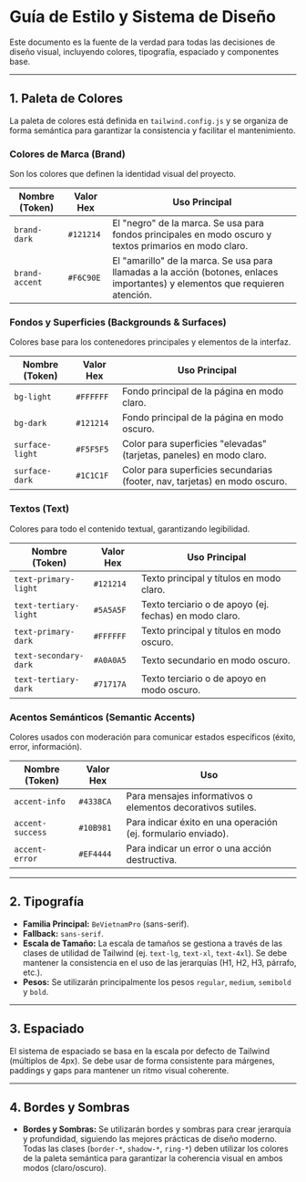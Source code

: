 # Guía de Estilo y Sistema de Diseño

Este documento es la fuente de la verdad para todas las decisiones de diseño visual, incluyendo colores, tipografía, espaciado y componentes base.

---

## 1. Paleta de Colores

La paleta de colores está definida en `tailwind.config.js` y se organiza de forma semántica para garantizar la consistencia y facilitar el mantenimiento.

### Colores de Marca (Brand)
Son los colores que definen la identidad visual del proyecto.

| Nombre (Token) | Valor Hex | Uso Principal |
|---|---|---|
| `brand-dark` | `#121214` | El "negro" de la marca. Se usa para fondos principales en modo oscuro y textos primarios en modo claro. |
| `brand-accent` | `#F6C90E` | El "amarillo" de la marca. Se usa para llamadas a la acción (botones, enlaces importantes) y elementos que requieren atención. |

### Fondos y Superficies (Backgrounds & Surfaces)
Colores base para los contenedores principales y elementos de la interfaz.

| Nombre (Token) | Valor Hex | Uso Principal |
|---|---|---|
| `bg-light` | `#FFFFFF` | Fondo principal de la página en modo claro. |
| `bg-dark` | `#121214` | Fondo principal de la página en modo oscuro. |
| `surface-light` | `#F5F5F5` | Color para superficies "elevadas" (tarjetas, paneles) en modo claro. |
| `surface-dark` | `#1C1C1F` | Color para superficies secundarias (footer, nav, tarjetas) en modo oscuro. |

### Textos (Text)
Colores para todo el contenido textual, garantizando legibilidad.

| Nombre (Token) | Valor Hex | Uso Principal |
|---|---|---|
| `text-primary-light` | `#121214` | Texto principal y títulos en modo claro. |
| `text-tertiary-light` | `#5A5A5F` | Texto terciario o de apoyo (ej. fechas) en modo claro. |
| `text-primary-dark` | `#FFFFFF` | Texto principal y títulos en modo oscuro. |
| `text-secondary-dark` | `#A0A0A5` | Texto secundario en modo oscuro. |
| `text-tertiary-dark` | `#71717A` | Texto terciario o de apoyo en modo oscuro. |

### Acentos Semánticos (Semantic Accents)
Colores usados con moderación para comunicar estados específicos (éxito, error, información).

| Nombre (Token) | Valor Hex | Uso |
|---|---|---|
| `accent-info` | `#4338CA` | Para mensajes informativos o elementos decorativos sutiles. |
| `accent-success` | `#10B981` | Para indicar éxito en una operación (ej. formulario enviado). |
| `accent-error` | `#EF4444` | Para indicar un error o una acción destructiva. |

---

## 2. Tipografía

- **Familia Principal:** `BeVietnamPro` (sans-serif).
- **Fallback:** `sans-serif`.
- **Escala de Tamaño:** La escala de tamaños se gestiona a través de las clases de utilidad de Tailwind (ej. `text-lg`, `text-xl`, `text-4xl`). Se debe mantener la consistencia en el uso de las jerarquías (H1, H2, H3, párrafo, etc.).
- **Pesos:** Se utilizarán principalmente los pesos `regular`, `medium`, `semibold` y `bold`.

---

## 3. Espaciado

El sistema de espaciado se basa en la escala por defecto de Tailwind (múltiplos de 4px). Se debe usar de forma consistente para márgenes, paddings y gaps para mantener un ritmo visual coherente.

---

## 4. Bordes y Sombras

- **Bordes y Sombras:** Se utilizarán bordes y sombras para crear jerarquía y profundidad, siguiendo las mejores prácticas de diseño moderno. Todas las clases (`border-*`, `shadow-*`, `ring-*`) deben utilizar los colores de la paleta semántica para garantizar la coherencia visual en ambos modos (claro/oscuro).
